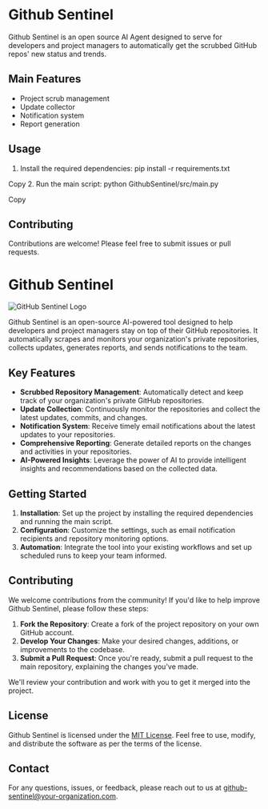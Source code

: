 # Github Sentinel

Github Sentinel is an open source AI Agent designed to serve for developers and project managers to automatically get the scrubbed GitHub repos' new status and trends.

## Main Features

- Project scrub management
- Update collector
- Notification system
- Report generation

## Usage

1. Install the required dependencies:
pip install -r requirements.txt


Copy
2. Run the main script:
python GithubSentinel/src/main.py


Copy

## Contributing

Contributions are welcome! Please feel free to submit issues or pull requests.

# Github Sentinel

![GitHub Sentinel Logo](https://github.com/your-organization/GithubSentinel/raw/main/logo.png)

Github Sentinel is an open-source AI-powered tool designed to help developers and project managers stay on top of their GitHub repositories. It automatically scrapes and monitors your organization's private repositories, collects updates, generates reports, and sends notifications to the team.

## Key Features

- **Scrubbed Repository Management**: Automatically detect and keep track of your organization's private GitHub repositories.
- **Update Collection**: Continuously monitor the repositories and collect the latest updates, commits, and changes.
- **Notification System**: Receive timely email notifications about the latest updates to your repositories.
- **Comprehensive Reporting**: Generate detailed reports on the changes and activities in your repositories.
- **AI-Powered Insights**: Leverage the power of AI to provide intelligent insights and recommendations based on the collected data.

## Getting Started

1. **Installation**: Set up the project by installing the required dependencies and running the main script.
2. **Configuration**: Customize the settings, such as email notification recipients and repository monitoring options.
3. **Automation**: Integrate the tool into your existing workflows and set up scheduled runs to keep your team informed.

## Contributing

We welcome contributions from the community! If you'd like to help improve Github Sentinel, please follow these steps:

1. **Fork the Repository**: Create a fork of the project repository on your own GitHub account.
2. **Develop Your Changes**: Make your desired changes, additions, or improvements to the codebase.
3. **Submit a Pull Request**: Once you're ready, submit a pull request to the main repository, explaining the changes you've made.

We'll review your contribution and work with you to get it merged into the project.

## License

Github Sentinel is licensed under the [MIT License](LICENSE). Feel free to use, modify, and distribute the software as per the terms of the license.

## Contact

For any questions, issues, or feedback, please reach out to us at [github-sentinel@your-organization.com](mailto:github-sentinel@your-organization.com).
